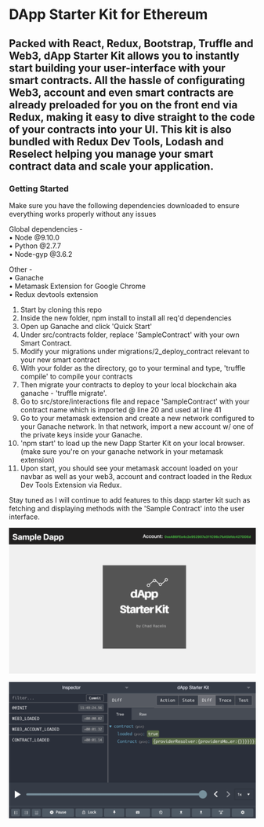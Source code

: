 <h1>DApp Starter Kit for Ethereum</h2> 
<p></p>
<h2>
  Packed with React, Redux, Bootstrap, Truffle and Web3, dApp Starter Kit allows you to instantly start building your user-interface with   your smart   contracts. All the hassle of configurating Web3, account and even smart contracts are already preloaded for you on the       front end via Redux, making it easy to dive straight to the code of your contracts into your UI. This kit is also bundled with Redux   Dev Tools, Lodash and Reselect helping you manage your smart contract data and scale your application.
</h2>
<p></p>
<h3> Getting Started </h3>

Make sure you have the following dependencies downloaded to ensure everything works properly without any issues

Global dependencies - </br>
•	Node @9.10.0 </br>
•	Python @2.7.7 </br>
•	Node-gyp @3.6.2 </br>

Other - </br>
•	Ganache </br>
•	Metamask Extension for Google Chrome </br>
•	Redux devtools extension </br>

1. Start by cloning this repo </br>
2. Inside the new folder, npm install to install all req'd dependencies </br>
3. Open up Ganache and click 'Quick Start' </br>
4. Under src/contracts folder, replace 'SampleContract' with your own Smart Contract. </br>
5. Modify your migrations under migrations/2_deploy_contract relevant to your new smart contract </br>
5. With your folder as the directory, go to your terminal and type, 'truffle compile' to compile your contracts </br>
6. Then migrate your contracts to deploy to your local blockchain aka ganache - 'truffle migrate'. </br>
7. Go to src/store/interactions file and repace 'SampleContract' with your contract name which is imported @ line 20 and used at line 41 </br>
7. Go to your metamask extension and create a new network configured to your Ganache network. In that network, import a new account w/ one of the private keys inside your Ganache. </br>
8. 'npm start' to load up the new Dapp Starter Kit on your local browser. (make sure you're on your ganache network in your metamask extension) </br>
9. Upon start, you should see your metamask account loaded on your navbar as well as your web3, account and contract loaded in the Redux Dev Tools Extension via Redux. </br>

<p>
 Stay tuned as I will continue to add features to this dapp starter kit such as fetching and displaying methods with the 'Sample Contract' into the user interface. </br>
</p>


<p></p>
<p>
<img src="./screenshots/screenshot1.png">
<p>
<img src="./screenshots/screenshot2.png">
